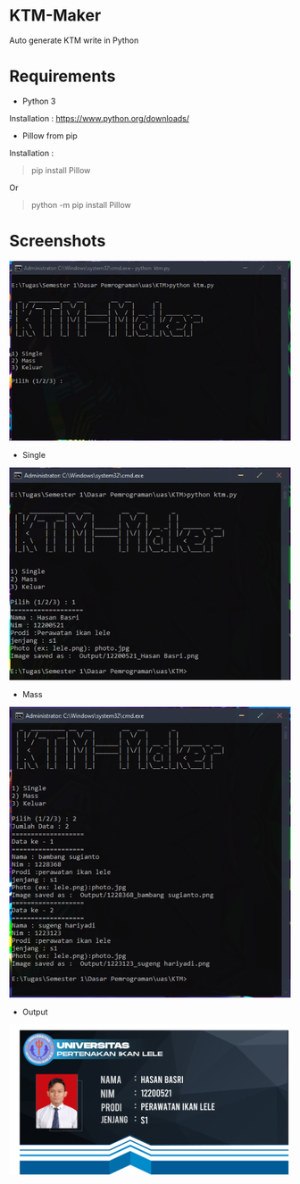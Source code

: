 # KTM-Maker
Auto generate KTM write in Python


# Requirements
- Python 3

Installation : https://www.python.org/downloads/
- Pillow from pip

Installation : 
> pip install Pillow

Or

> python -m pip install Pillow
# Screenshots
![screenshot](https://github.com/elbasrie/ktm-maker/blob/main/Screenshots/ktm.PNG?raw=true?)

- Single

![screenshot](https://github.com/elbasrie/ktm-maker/blob/main/Screenshots/ktm1.PNG?raw=true?)

- Mass

![screenshot](https://github.com/elbasrie/ktm-maker/blob/main/Screenshots/ktm2.PNG?raw=true?)

- Output

![screenshot](https://github.com/elbasrie/ktm-maker/blob/main/Output/12200521_Hasan%20Basri.png?raw=true)
